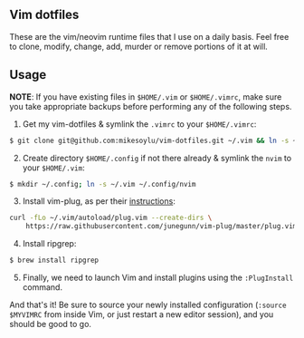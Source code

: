 ## Vim dotfiles

These are the vim/neovim runtime files that I use on a daily basis. Feel free to clone, modify, change, add, murder or remove portions of it at will.

## Usage

**NOTE**: If you have existing files in `$HOME/.vim` or `$HOME/.vimrc`, make sure you take appropriate backups before performing any of the following steps.

1. Get my vim-dotfiles & symlink the `.vimrc` to your `$HOME/.vimrc`:

```sh
$ git clone git@github.com:mikesoylu/vim-dotfiles.git ~/.vim && ln -s ~/.vim/.vimrc ~/.vimrc
```

2. Create directory `$HOME/.config` if not there already & symlink the `nvim` to your `$HOME/.vim`:

```sh
$ mkdir ~/.config; ln -s ~/.vim ~/.config/nvim
```

3. Install vim-plug, as per their [instructions](https://github.com/junegunn/vim-plug):

```sh
curl -fLo ~/.vim/autoload/plug.vim --create-dirs \
    https://raw.githubusercontent.com/junegunn/vim-plug/master/plug.vim
```

4. Install ripgrep:

```sh
$ brew install ripgrep
```

5. Finally, we need to launch Vim and install plugins using the `:PlugInstall` command.

And that's it! Be sure to source your newly installed configuration (`:source $MYVIMRC` from inside Vim, or just restart a new editor session), and you should be good to go.

